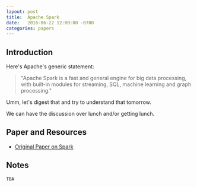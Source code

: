 ```yaml
---
layout: post
title:  Apache Spark
date:   2016-06-22 12:00:00 -0700
categories: papers
---
```


## Introduction

Here's Apache's generic statement:

> "Apache Spark is a fast and general engine for big data processing, with built-in modules for streaming, SQL, machine learning and graph processing."

Umm, let's digest that and try to understand that tomorrow.

We can have the discussion over lunch and/or getting lunch.

## Paper and Resources

- [Original Paper on Spark](https://people.csail.mit.edu/matei/papers/2010/hotcloud_spark.pdf)

## Notes

`TBA`
